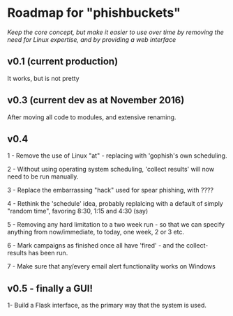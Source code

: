 # Roadmap for "phishbuckets" 

_Keep the core concept, but make it easier to use over
 time by removing the need for Linux expertise, and by
 providing a web interface_


## v0.1 (current production)
It works, but is not pretty

## v0.3 (current dev as at November 2016)
After moving all code to modules, and extensive renaming.

## v0.4

1 - Remove the use of Linux "at" - replacing with 'gophish's own scheduling.

2 - Without using operating system scheduling, 'collect results' will now need to
    be run manually.

3 - Replace the embarrassing "hack" used for spear phishing, with ????

4 - Rethink the 'schedule' idea, probably replalcing with a default of simply
    "random time", favoring 8:30, 1:15 and 4:30 (say)

5 - Removing any hard limitation to a two week run - so that we can specify
    anything from now/immediate, to today, one week, 2 or 3 etc.

6 - Mark campaigns as finished once all have 'fired' - and the collect-results 
    has been run.

7 - Make sure that any/every email alert functionality works on Windows

## v0.5 - finally a GUI!

1- Build a Flask interface, as the primary way that the system is used.


